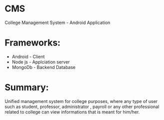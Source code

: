 # CMS
College Management System - Android Application

# Frameworks:
* Android - Client
* Node js - Applciation server
* MongoDb - Backend Database

# Summary:
Unified management system for college purposes, where any type of user such as student, professor, administrator , payroll or any other professional related to college can view informations that is meant for him/her.

